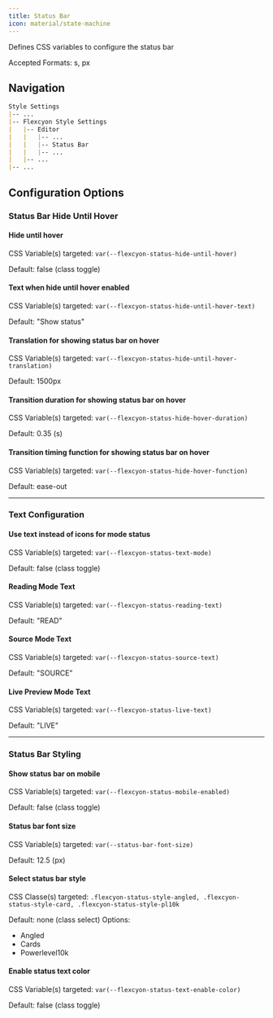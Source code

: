 ```yaml
---
title: Status Bar
icon: material/state-machine
---
```


Defines CSS variables to configure the status bar

Accepted Formats: s, px

## Navigation
```md
Style Settings
|-- ...
|-- Flexcyon Style Settings
|   |-- Editor
|   |   |-- ...
|   |   |-- Status Bar
|   |   |-- ...
|   |-- ...
|-- ...
```

## Configuration Options

### Status Bar Hide Until Hover

#### Hide until hover
CSS Variable(s) targeted: `var(--flexcyon-status-hide-until-hover)`

Default: false (class toggle)

#### Text when hide until hover enabled
CSS Variable(s) targeted: `var(--flexcyon-status-hide-until-hover-text)`

Default: "Show status"

#### Translation for showing status bar on hover
CSS Variable(s) targeted: `var(--flexcyon-status-hide-until-hover-translation)`

Default: 1500px

#### Transition duration for showing status bar on hover
CSS Variable(s) targeted: `var(--flexcyon-status-hide-hover-duration)`

Default: 0.35 (s)

#### Transition timing function for showing status bar on hover
CSS Variable(s) targeted: `var(--flexcyon-status-hide-hover-function)`

Default: ease-out

___
### Text Configuration

#### Use text instead of icons for mode status
CSS Variable(s) targeted: `var(--flexcyon-status-text-mode)`

Default: false (class toggle)

#### Reading Mode Text
CSS Variable(s) targeted: `var(--flexcyon-status-reading-text)`

Default: "READ"

#### Source Mode Text
CSS Variable(s) targeted: `var(--flexcyon-status-source-text)`

Default: "SOURCE"

#### Live Preview Mode Text
CSS Variable(s) targeted: `var(--flexcyon-status-live-text)`

Default: "LIVE"

___
### Status Bar Styling

#### Show status bar on mobile
CSS Variable(s) targeted: `var(--flexcyon-status-mobile-enabled)`

Default: false (class toggle)

#### Status bar font size
CSS Variable(s) targeted: `var(--status-bar-font-size)`

Default: 12.5 (px)

#### Select status bar style
CSS Classe(s) targeted: `.flexcyon-status-style-angled, .flexcyon-status-style-card, .flexcyon-status-style-pl10k`

Default: none (class select)
Options:
- Angled
- Cards
- Powerlevel10k 

#### Enable status text color
CSS Variable(s) targeted: `var(--flexcyon-status-text-enable-color)`

Default: false (class toggle)